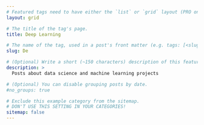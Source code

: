 ```yaml
---
# Featured tags need to have either the `list` or `grid` layout (PRO only).
layout: grid

# The title of the tag's page.
title: Deep Learning

# The name of the tag, used in a post's front matter (e.g. tags: [<slug>]).
slug: De

# (Optional) Write a short (~150 characters) description of this featured tag.
description: >
  Posts about data science and machine learning projects

# (Optional) You can disable grouping posts by date.
#no_groups: true

# Exclude this example category from the sitemap.
# DON'T USE THIS SETTING IN YOUR CATEGORIES!
sitemap: false
---
```

